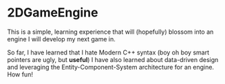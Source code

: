 # 2DGameEngine

This is a simple, learning experience that will (hopefully) blossom into an engine I will develop my next game in. 

So far, I have learned that I hate Modern C++ syntax (boy oh boy smart pointers are ugly, but **useful**)
I have also learned about data-driven design and leveraging the Entity-Component-System architecture for an engine. How fun!
